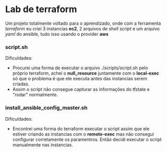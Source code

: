 # Lab de terraform

Um projeto totalmente voltado para o aprendizado, onde com a ferramenta _terraform_ eu criei 3 instancias **ec2**, 2 arquivos de _shell script_ e um arquivo _yaml_ do ansible, tudo isso usando o provider **aws**

### script.sh

Dificuldades:

- Procurei uma forma de executar o arquivo ./scripts/script.sh pelo próprio terraform, achei o **null_resource** juntamente com o **local-exec** só que o problema é que ele executa antes das instancias serem criadas.
- Assim o script não consegue capturar as informações do tfstate e "rodar" normalmente.
 
### install_ansible_config_master.sh

Dificuldades:

- Encontrei uma forma do terraform executar o script assim que ele estiver criando as instancias com o **remote-exec** mas não consegui configurar corretamente os paramentros. Então decidi executar o script manualmente nas instancias.

